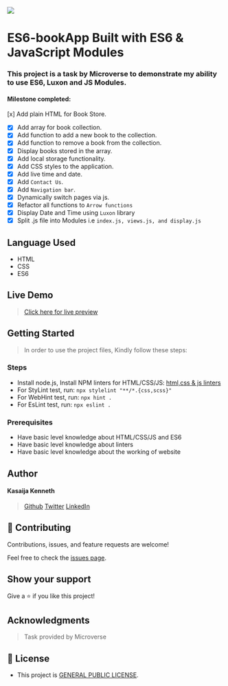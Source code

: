 ![](https://img.shields.io/badge/Microverse-blueviolet)

# ES6-bookApp Built with ES6 & JavaScript Modules

### This project is a task by Microverse to demonstrate my ability to use ES6, Luxon and JS Modules.

#### Milestone completed:

[x] Add plain HTML for Book Store.
- [x] Add array for book collection.
- [x] Add function to add a new book to the collection.
- [x] Add function to remove a book from the collection.
- [x] Display books stored in the array.
- [x] Add local storage functionality.
- [x] Add CSS styles to the application.
- [x] Add live time and date.
- [x] Add `Contact Us`.
- [x] Add `Navigation bar`.
- [x] Dynamically switch pages via js.
- [x] Refactor all functions to `Arrow functions`
- [x] Display Date and Time using `Luxon` library
- [x] Split .js file into Modules i.e `index.js, views.js, and display.js`

## Language Used

- HTML
- CSS
- ES6

## Live Demo
> [Click here for live preview](https://kasaija-kenneth.github.io/)


## Getting Started

> In order to use the project files, Kindly follow these steps:

### Steps
- Install node.js, Install NPM linters for HTML/CSS/JS: [html,css & js linters](https://github.com/microverseinc/linters-config/tree/master/html-css-js)
- For StyLint test, run: `npx stylelint "**/*.{css,scss}"`
- For WebHint test, run: `npx hint .`
- For EsLint test, run: `npx eslint .`

### Prerequisites

- Have basic level knowledge about HTML/CSS/JS and ES6
- Have basic level knowledge about linters
- Have basic level knowledge about the working of website

## Author
#### Kasaija Kenneth

> [Github](https://github.com/Kasaija-Kenneth)
> [Twitter](https://twitter.com/@kenn_ug)
> [LinkedIn](https://linkedin.com/in/kenneth-k-310722234)

## 🤝 Contributing

Contributions, issues, and feature requests are welcome!

Feel free to check the [issues page](https://github.com/Kasaija-Kenneth/Awesome-books-with-ES6/issues).

## Show your support

Give a ⭐ if you like this project!

## Acknowledgments

> Task provided by Microverse

## 📝 License

- This project is [GENERAL PUBLIC LICENSE](https://github.com/Kasaija-Kenneth/Awesome-books-with-ES6/blob/main/LICENSE).


